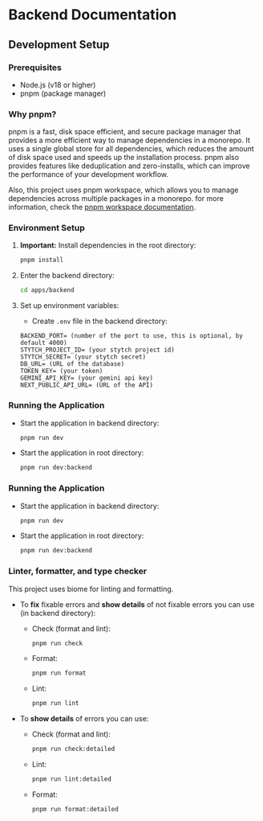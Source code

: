 # Backend Documentation

## Development Setup

### Prerequisites

- Node.js (v18 or higher)
- pnpm (package manager)

### Why pnpm?

pnpm is a fast, disk space efficient, and secure package manager that provides a more efficient way to manage dependencies in a monorepo. It uses a single global store for all dependencies, which reduces the amount of disk space used and speeds up the installation process. pnpm also provides features like deduplication and zero-installs, which can improve the performance of your development workflow.

Also, this project uses pnpm workspace, which allows you to manage dependencies across multiple packages in a monorepo. for more information, check the [pnpm workspace documentation](https://pnpm.io/workspaces).

### Environment Setup

1. **Important:** Install dependencies in the root directory:

   ```bash
   pnpm install
   ```

2. Enter the backend directory:

   ```bash
   cd apps/backend
   ```

3. Set up environment variables:

   - Create `.env` file in the backend directory:

   ```
   BACKEND_PORT= (number of the port to use, this is optional, by default 4000)
   STYTCH_PROJECT_ID= (your stytch project id)
   STYTCH_SECRET= (your stytch secret)
   DB_URL= (URL of the database)
   TOKEN_KEY= (your token)
   GEMINI_API_KEY= (your gemini api key)
   NEXT_PUBLIC_API_URL= (URL of the API)
   ```

### Running the Application

- Start the application in backend directory:

  ```bash
  pnpm run dev
  ```

- Start the application in root directory:

  ```bash
  pnpm run dev:backend
  ```

### Running the Application

- Start the application in backend directory:

  ```bash
  pnpm run dev
  ```

- Start the application in root directory:

  ```bash
  pnpm run dev:backend
  ```

### Linter, formatter, and type checker

This project uses biome for linting and formatting.

- To **fix** fixable errors and **show details** of not fixable errors you can use (in backend directory):

  - Check (format and lint):

    ```bash
    pnpm run check
    ```

  - Format:

    ```bash
    pnpm run format
    ```

  - Lint:

    ```bash
    pnpm run lint
    ```

- To **show details** of errors you can use:

  - Check (format and lint):

    ```bash
    pnpm run check:detailed
    ```

  - Lint:

    ```bash
    pnpm run lint:detailed
    ```

  - Format:

    ```bash
    pnpm run format:detailed
    ```
